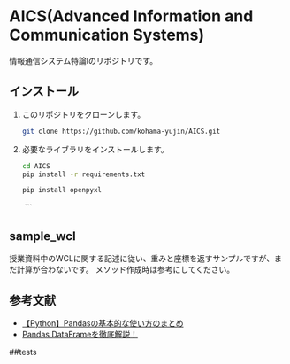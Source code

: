 # AICS(Advanced Information and Communication Systems)
情報通信システム特論Ⅰのリポジトリです。

## インストール
1. このリポジトリをクローンします。
    ```bash
    git clone https://github.com/kohama-yujin/AICS.git
    ```
2. 必要なライブラリをインストールします。
    ```bash
    cd AICS
    pip install -r requirements.txt
    ```

    ```
    pip install openpyxl
　　```
## sample_wcl
授業資料中のWCLに関する記述に従い、重みと座標を返すサンプルですが、まだ計算が合わないです。
メソッド作成時は参考にしてください。

## 参考文献
- [【Python】Pandasの基本的な使い方のまとめ](https://qiita.com/k-keita/items/953bd334d4da8b944a0b)
- [Pandas DataFrameを徹底解説！](https://ai-inter1.com/pandas-dataframe_basic/)

##tests
